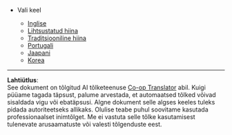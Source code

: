 <!--
CO_OP_TRANSLATOR_METADATA:
{
  "original_hash": "55168a94c75ef46d671743c607f8f9ff",
  "translation_date": "2025-10-11T11:26:31+00:00",
  "source_file": "docs/_navbar.md",
  "language_code": "et"
}
-->
<!-- _navbar.md -->

* Vali keel

    * [Inglise](../../../../../../../..)
    * [Lihtsustatud hiina](../../../../../../../../translations/zh)
    * [Traditsiooniline hiina](../../../../../../../../translations/tw)
    * [Portugali](../../../../../../../../translations/pt)
    * [Jaapani](../../../../../../../../translations/ja)
    * [Korea](../../../../../../../../translations/ko)

---

**Lahtiütlus**:  
See dokument on tõlgitud AI tõlketeenuse [Co-op Translator](https://github.com/Azure/co-op-translator) abil. Kuigi püüame tagada täpsust, palume arvestada, et automaatsed tõlked võivad sisaldada vigu või ebatäpsusi. Algne dokument selle algses keeles tuleks pidada autoriteetseks allikaks. Olulise teabe puhul soovitame kasutada professionaalset inimtõlget. Me ei vastuta selle tõlke kasutamisest tulenevate arusaamatuste või valesti tõlgenduste eest.